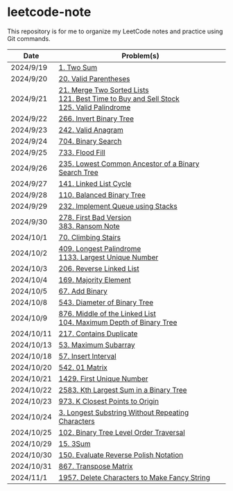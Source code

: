 # leetcode-note

This repository is for me to organize my LeetCode notes and practice using Git commands. 

| Date | Problem(s) |
| ---- | ------- |
| 2024/9/19 | [1. Two Sum](1-twoSum.md) |
| 2024/9/20 | [20. Valid Parentheses](20-isValid.md) |
| 2024/9/21 | [21. Merge Two Sorted Lists](21-mergeTwoLists.md) </br> [121. Best Time to Buy and Sell Stock](121-maxProfit.md) </br> [125. Valid Palindrome](125-isPalindrome.md) |
| 2024/9/22 | [266. Invert Binary Tree](226-invertTree.md) |
| 2024/9/23 | [242. Valid Anagram](242-isAnagram.md) |
| 2024/9/24 | [704. Binary Search](704-search.md) |
| 2024/9/25 | [733. Flood Fill](733-floodFill.md) |
| 2024/9/26 | [235. Lowest Common Ancestor of a Binary Search Tree](235-lowestCommonAncestor.md) |
| 2024/9/27 | [141. Linked List Cycle](141-hasCycle.md) |
| 2024/9/28 | [110. Balanced Binary Tree](110-isBalanced.md) |
| 2024/9/29 | [232. Implement Queue using Stacks](232-MyQueue.md) |
| 2024/9/30 | [278. First Bad Version](278-firstBadVersion.md) </br> [383. Ransom Note](383-canConstruct.md) |
| 2024/10/1 | [70. Climbing Stairs](70-climbStairs.md) |
| 2024/10/2 | [409. Longest Palindrome](409-longestPalindrome.md) </br> [1133. Largest Unique Number](1133-largestUniqueNumber.md) |
| 2024/10/3 | [206. Reverse Linked List](206-reverseList.md) |
| 2024/10/4 | [169. Majority Element](169-majorityElement.md) |
| 2024/10/5 | [67. Add Binary](67-addBinary.md) |
| 2024/10/8 | [543. Diameter of Binary Tree](543-diameterOfBinaryTree.md) |
| 2024/10/9 | [876. Middle of the Linked List](876-middleNode.md) </br> [104. Maximum Depth of Binary Tree](104-maxDepth.md) |
| 2024/10/11 | [217. Contains Duplicate](217-containsDuplicate.md) |
| 2024/10/13 | [53. Maximum Subarray](53-maxSubArray.md) |
| 2024/10/18 | [57. Insert Interval](57-insert.md) |
| 2024/10/20 | [542. 01 Matrix](542-updateMatrix.md) |
| 2024/10/21 | [1429. First Unique Number](1429-FirstUnique.md) |
| 2024/10/22 | [2583. Kth Largest Sum in a Binary Tree](2583-kthLargestLevelSum.md) |
| 2024/10/23 | [973. K Closest Points to Origin](973-kClosest.md) |
| 2024/10/24 | [3. Longest Substring Without Repeating Characters](3-lengthOfLongestSubstring.md) |
| 2024/10/25 | [102. Binary Tree Level Order Traversal](102-levelOrder.md) |
| 2024/10/29 | [15. 3Sum](15-threeSum.md) |
| 2024/10/30 | [150. Evaluate Reverse Polish Notation](150-evalRPN.md) |
| 2024/10/31 | [867. Transpose Matrix](867-transpose.md) |
| 2024/11/1 | [1957. Delete Characters to Make Fancy String](1957-makeFancyString.md) |